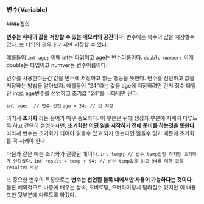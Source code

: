 ### 변수(Variable)

####정의

**변수는 하나의 값을 저장할 수 있는 메모리의 공간이다.**
변수에는 복수의 값을 저장할수 없다. 또 타입의 경우 한가지만 저장할 수 있다. 

예를들어 `int age;` 이때 int는 타입이고 age는 변수이름이다. `double number;` 이때 double는 타입이고 numver는 변수이름이다.

변수를 사용한다는건 값을 변수에 저장하고 읽는 행동을 뜻한다. 변수를 선언하고 값을 저장하는 방법을 알아보자. 예를들어 "24"라는 값을 age에 저장하려면 먼저 정수 타입인 int로 age변수를 선언하고 초기값 "24"를 나타내면 된다.


`int age;  // 변수 선언`
`age = 24; // 값 저장`


여기서 **초기화** 라는 용어가 매우 중요하다. 이 부분은 뒤에 생성자 부분에 자세히 다루도록 하고 간단히 설명하자면, **초기화란 어떤 일을 시작하기 전에 준비를 하는것을 뜻한다**. 따라서 변수는 초기화가 되어야 읽을수 있고 되지 않는다면 읽을수 없기 때문에 초기화를 꼭 시켜야 한다.


다음과 같은 예는 초기화가 잘못된 예이다.
`int temp; // 변수 temp선언 하지만 초기화가 안되었다.`
`int result = temp + 94; // 변수 temp값을 읽고 94를 더한 값을 result에 저장`


또 중요한 변수의 특징으로는 **변수는 선언된 블록 내에서만 사용이 가능하다는 것이다.** 
물론 예외적으로 나중에 배우는 상속, 오버로딩, 오버라이딩시 달라질수 있지만 이 내용또한 뒷부분에 다루도록 하겠다. 
